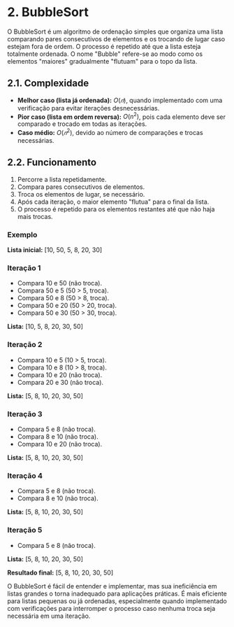 # 2. BubbleSort

O BubbleSort é um algoritmo de ordenação simples que organiza uma lista comparando pares consecutivos de elementos e os trocando de lugar caso estejam fora de ordem. O processo é repetido até que a lista esteja totalmente ordenada. O nome "Bubble" refere-se ao modo como os elementos "maiores" gradualmente "flutuam" para o topo da lista.

## 2.1. Complexidade

- **Melhor caso (lista já ordenada):** $O(𝑛)$, quando implementado com uma verificação para evitar iterações desnecessárias.
- **Pior caso (lista em ordem reversa):** $O(n^2)$, pois cada elemento deve ser comparado e trocado em todas as iterações.
- **Caso médio:** $O(𝑛^2)$, devido ao número de comparações e trocas necessárias.

## 2.2. Funcionamento

1. Percorre a lista repetidamente.
2. Compara pares consecutivos de elementos.
3. Troca os elementos de lugar, se necessário.
4. Após cada iteração, o maior elemento "flutua" para o final da lista.
5. O processo é repetido para os elementos restantes até que não haja mais trocas.

### Exemplo

**Lista inicial:** [10, 50, 5, 8, 20, 30]

### Iteração 1

- Compara 10 e 50 (não troca).
- Compara 50 e 5 (50 > 5, troca).
- Compara 50 e 8 (50 > 8, troca).
- Compara 50 e 20 (50 > 20, troca).
- Compara 50 e 30 (50 > 30, troca).

**Lista:** [10, 5, 8, 20, 30, 50]

### Iteração 2

- Compara 10 e 5 (10 > 5, troca).
- Compara 10 e 8 (10 > 8, troca).
- Compara 10 e 20 (não troca).
- Compara 20 e 30 (não troca).

**Lista:** [5, 8, 10, 20, 30, 50]

### Iteração 3

- Compara 5 e 8 (não troca).
- Compara 8 e 10 (não troca).
- Compara 10 e 20 (não troca).

**Lista:** [5, 8, 10, 20, 30, 50]

### Iteração 4

- Compara 5 e 8 (não troca).
- Compara 8 e 10 (não troca).

**Lista:** [5, 8, 10, 20, 30, 50]

### Iteração 5

- Compara 5 e 8 (não troca).

**Lista:** [5, 8, 10, 20, 30, 50]

**Resultado final:** [5, 8, 10, 20, 30, 50]

O BubbleSort é fácil de entender e implementar, mas sua ineficiência em listas grandes o torna inadequado para aplicações práticas. É mais eficiente para listas pequenas ou já ordenadas, especialmente quando implementado com verificações para interromper o processo caso nenhuma troca seja necessária em uma iteração.